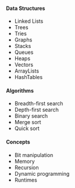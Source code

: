 #### Data Structures
- Linked Lists
- Trees
- Tries
- Graphs
- Stacks
- Queues
- Heaps
- Vectors
- ArrayLists
- HashTables
#### Algorithms
- Breadth-first search
- Depth-first search
- Binary search
- Merge sort
- Quick sort
#### Concepts
- Bit manipulation
- Memory
- Recursion
- Dynamic programming
- Runtimes
